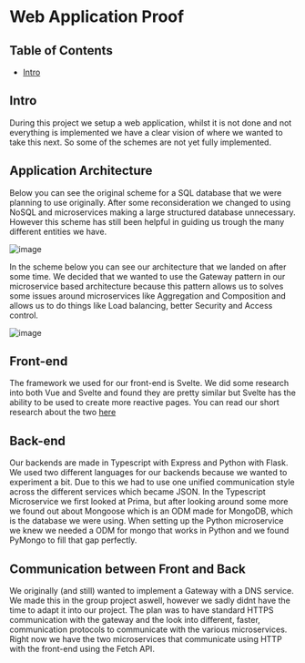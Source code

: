 # Web Application Proof

## Table of Contents
- [Intro](#intro)

## Intro
During this project we setup a web application, whilst it is not done and not everything is implemented we have a clear vision of where we wanted to take this next. So some of the schemes are not yet fully implemented.

## Application Architecture
Below you can see the original scheme for a SQL database that we were planning to use originally. After some reconsideration we changed to using NoSQL and microservices making a large structured database unnecessary. However this scheme has still been helpful in guiding us trough the many different entities we have.

![image](https://github.com/TotalTactician/Documentation/assets/39733159/0743c353-9640-4aef-a959-f9c3e2ef9cca)

In the scheme below you can see our architecture that we landed on after some time. We decided that we wanted to use the Gateway pattern in our microservice based architecture because this pattern allows us to solves some issues around microservices like Aggregation and Composition and allows us to do things like Load balancing, better Security and Access control. 

![image](https://github.com/TotalTactician/Documentation/assets/39733159/b90ef505-72a2-431a-ba11-ba2c3555b97d)

## Front-end
The framework we used for our front-end is Svelte. We did some research into both Vue and Svelte and found they are pretty similar but Svelte has the ability to be used to create more reactive pages. 
You can read our short research about the two [here](https://github.com/TotalTactician/Documentation/blob/main/Research/Frontend%20Research.md)

## Back-end
Our backends are made in Typescript with Express and Python with Flask. We used two different languages for our backends because we wanted to experiment a bit. Due to this we had to use one unified communication style across the different services which became JSON. In the Typescript Microservice we first looked at Prima, but after looking around some more we found out about Mongoose which is an ODM made for MongoDB, which is the database we were using. When setting up the Python microservice we knew we needed a ODM for mongo that works in Python and we found PyMongo to fill that gap perfectly.

## Communication between Front and Back
We originally (and still) wanted to implement a Gateway with a DNS service. We made this in the group project aswell, however we sadly didnt have the time to adapt it into our project. The plan was to have standard HTTPS communication with the gateway and the look into different, faster, communication protocols to communicate with the various microservices. Right now we have the two microservices that communicate using HTTP with the front-end using the Fetch API.


